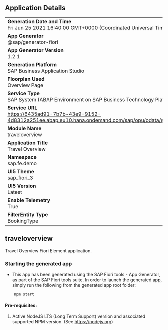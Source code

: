 ## Application Details  
|               |
| ------------- |
|**Generation Date and Time**<br>Fri Jun 25 2021 16:40:00 GMT+0000 (Coordinated Universal Time)|
|**App Generator**<br>@sap/generator-fiori|
|**App Generator Version**<br>1.2.1|
|**Generation Platform**<br>SAP Business Application Studio|
|**Floorplan Used**<br>Overview Page|
|**Service Type**<br>SAP System (ABAP Environment on SAP Business Technology Platform)|
|**Service URL**<br>https://6435ad91-7b7b-43e9-9152-4d8312a251ee.abap.eu10.hana.ondemand.com/sap/opu/odata/sap/ZUI_FE_BOOKING_000368_O2/
|**Module Name**<br>traveloverview|
|**Application Title**<br>Travel Overview|
|**Namespace**<br>sap.fe.demo|
|**UI5 Theme**<br>sap_fiori_3|
|**UI5 Version**<br>Latest|
|**Enable Telemetry**<br>True|
|**FilterEntity Type**<br>BookingType|

## traveloverview

Travel Overview Fiori Element application.

### Starting the generated app

-   This app has been generated using the SAP Fiori tools - App Generator, as part of the SAP Fiori tools suite.  In order to launch the generated app, simply run the following from the generated app root folder:

```
    npm start
```

#### Pre-requisites:

1. Active NodeJS LTS (Long Term Support) version and associated supported NPM version.  (See https://nodejs.org)


